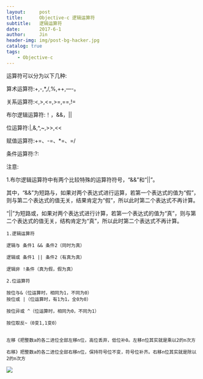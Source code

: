 ```yaml
---
layout:     post
title:      Objective-c 逻辑运算符
subtitle:   逻辑运算符
date:       2017-6-1
author:     Jin
header-img: img/post-bg-hacker.jpg
catalog: true
tags:
    - Objective-c
---
```

运算符可以分为以下几种:

算术运算符:+,-,*,/,%,++,—-。

关系运算符:<,>,<=,>=,==,!=

布尔逻辑运算符:！，&&，||

位运算符:|,&,^,~,>>,<<

赋值运算符:+=、-=、*=、=/

条件运算符:?:

注意:

1.布尔逻辑运算符中有两个比较特殊的运算符符号，“&&”和“||”。

其中，“&&”为短路与，如果对两个表达式进行运算，若第一个表达式的值为“假”，则与第二个表达式的值无关，结果肯定为“假”，所以此时第二个表达式不再计算。

“||”为短路或，如果对两个表达式进行计算，若第一个表达式的值为“真”，则与第二个表达式的值无关，结构肯定为“真”，所以此时第二个表达式不再计算。

	
    1.逻辑运算符
    
    逻辑与 条件1 && 条件2（同时为真）
    
    逻辑或 条件1 || 条件2（有真为真）
    
    逻辑非 !条件（真为假，假为真）
    
    2.位运算符
    
    按位与&（位运算时，相同为1，不同为0）
    按位或 |（位运算时，有1为1，全0为0）
    
    按位异或 ^（位运算时，相同为0，不同为1）
    
    按位取反~（0变1,1变0）
    
    
    左移《把整数a的各二进位全部左移n位，高位丢弃，低位补0。左移n位其实就是乘以2的n次方
    
    右移》把整数a的各二进位全部右移n位，保持符号位不变，符号位补齐。右移n位其实就是除以2的n次方
    
![](https://goss.vcg.com/creative/vcg/800/version21/VCG211155800069.jpg)


